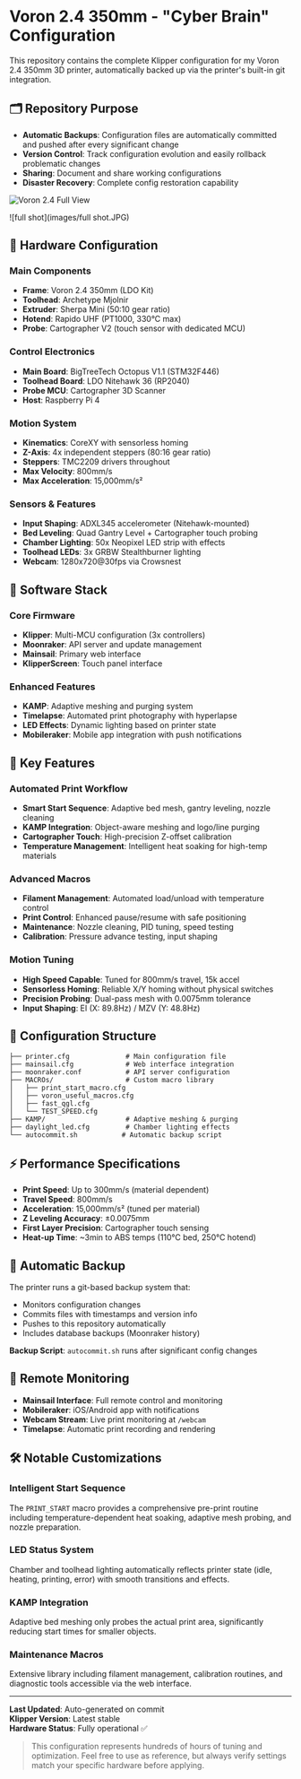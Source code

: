 # Voron 2.4 350mm - "Cyber Brain" Configuration

This repository contains the complete Klipper configuration for my Voron 2.4 350mm 3D printer, automatically backed up via the printer's built-in git integration.

## 🗂️ Repository Purpose

- **Automatic Backups**: Configuration files are automatically committed and pushed after every significant change
- **Version Control**: Track configuration evolution and easily rollback problematic changes  
- **Sharing**: Document and share working configurations
- **Disaster Recovery**: Complete config restoration capability

![Voron 2.4 Full View](images/voron-full-view.jpeg)

![full shot](images/full shot.JPG)

## 🔧 Hardware Configuration

### Main Components
- **Frame**: Voron 2.4 350mm (LDO Kit)
- **Toolhead**: Archetype Mjolnir
- **Extruder**: Sherpa Mini (50:10 gear ratio)
- **Hotend**: Rapido UHF (PT1000, 330°C max)
- **Probe**: Cartographer V2 (touch sensor with dedicated MCU)

### Control Electronics
- **Main Board**: BigTreeTech Octopus V1.1 (STM32F446)
- **Toolhead Board**: LDO Nitehawk 36 (RP2040)
- **Probe MCU**: Cartographer 3D Scanner
- **Host**: Raspberry Pi 4

### Motion System
- **Kinematics**: CoreXY with sensorless homing
- **Z-Axis**: 4x independent steppers (80:16 gear ratio)
- **Steppers**: TMC2209 drivers throughout
- **Max Velocity**: 800mm/s
- **Max Acceleration**: 15,000mm/s²

### Sensors & Features
- **Input Shaping**: ADXL345 accelerometer (Nitehawk-mounted)
- **Bed Leveling**: Quad Gantry Level + Cartographer touch probing
- **Chamber Lighting**: 50x Neopixel LED strip with effects
- **Toolhead LEDs**: 3x GRBW Stealthburner lighting
- **Webcam**: 1280x720@30fps via Crowsnest

## 💾 Software Stack

### Core Firmware
- **Klipper**: Multi-MCU configuration (3x controllers)
- **Moonraker**: API server and update management
- **Mainsail**: Primary web interface
- **KlipperScreen**: Touch panel interface

### Enhanced Features
- **KAMP**: Adaptive meshing and purging system
- **Timelapse**: Automated print photography with hyperlapse
- **LED Effects**: Dynamic lighting based on printer state
- **Mobileraker**: Mobile app integration with push notifications

## 🚀 Key Features

### Automated Print Workflow
- **Smart Start Sequence**: Adaptive bed mesh, gantry leveling, nozzle cleaning
- **KAMP Integration**: Object-aware meshing and logo/line purging
- **Cartographer Touch**: High-precision Z-offset calibration
- **Temperature Management**: Intelligent heat soaking for high-temp materials

### Advanced Macros
- **Filament Management**: Automated load/unload with temperature control
- **Print Control**: Enhanced pause/resume with safe positioning
- **Maintenance**: Nozzle cleaning, PID tuning, speed testing
- **Calibration**: Pressure advance testing, input shaping

### Motion Tuning
- **High Speed Capable**: Tuned for 800mm/s travel, 15k accel
- **Sensorless Homing**: Reliable X/Y homing without physical switches
- **Precision Probing**: Dual-pass mesh with 0.0075mm tolerance
- **Input Shaping**: EI (X: 89.8Hz) / MZV (Y: 48.8Hz)

## 📁 Configuration Structure

```
├── printer.cfg              # Main configuration file
├── mainsail.cfg             # Web interface integration
├── moonraker.conf           # API server configuration
├── MACROs/                  # Custom macro library
│   ├── print_start_macro.cfg
│   ├── voron_useful_macros.cfg
│   ├── fast_qgl.cfg
│   └── TEST_SPEED.cfg
├── KAMP/                    # Adaptive meshing & purging
├── daylight_led.cfg         # Chamber lighting effects
└── autocommit.sh           # Automatic backup script
```

## ⚡ Performance Specifications

- **Print Speed**: Up to 300mm/s (material dependent)
- **Travel Speed**: 800mm/s
- **Acceleration**: 15,000mm/s² (tuned per material)
- **Z Leveling Accuracy**: ±0.0075mm
- **First Layer Precision**: Cartographer touch sensing
- **Heat-up Time**: ~3min to ABS temps (110°C bed, 250°C hotend)

## 🔄 Automatic Backup

The printer runs a git-based backup system that:

- Monitors configuration changes
- Commits files with timestamps and version info
- Pushes to this repository automatically
- Includes database backups (Moonraker history)

**Backup Script**: `autocommit.sh` runs after significant config changes

## 📱 Remote Monitoring

- **Mainsail Interface**: Full remote control and monitoring
- **Mobileraker**: iOS/Android app with notifications
- **Webcam Stream**: Live print monitoring at `/webcam`
- **Timelapse**: Automatic print recording and rendering

## 🛠️ Notable Customizations

### Intelligent Start Sequence
The `PRINT_START` macro provides a comprehensive pre-print routine including temperature-dependent heat soaking, adaptive mesh probing, and nozzle preparation.

### LED Status System  
Chamber and toolhead lighting automatically reflects printer state (idle, heating, printing, error) with smooth transitions and effects.

### KAMP Integration
Adaptive bed meshing only probes the actual print area, significantly reducing start times for smaller objects.

### Maintenance Macros
Extensive library including filament management, calibration routines, and diagnostic tools accessible via the web interface.

---

**Last Updated**: Auto-generated on commit  
**Klipper Version**: Latest stable  
**Hardware Status**: Fully operational ✅

> This configuration represents hundreds of hours of tuning and optimization. Feel free to use as reference, but always verify settings match your specific hardware before applying.
